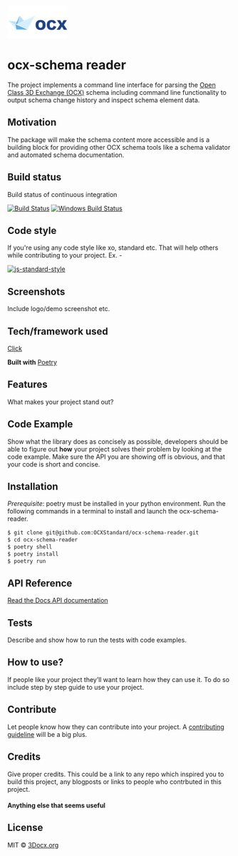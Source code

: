 
![3DOCX.org logo](./docs/source/_static/logo.png)
# ocx-schema reader
The project implements a command line interface for parsing the [Open Class 3D Exchange (OCX)](https://github.com/OCXStandard/OCX_Schema) schema including command line functionality to output schema change history and inspect schema element data.


## Motivation
The package will make the schema content more accessible and is a building block for providing other OCX schema tools like a schema validator and automated schema documentation.

## Build status
Build status of continuous integration

[![Build Status](https://travis-ci.org/akashnimare/foco.svg?branch=master)](https://travis-ci.org/akashnimare/foco)
[![Windows Build Status](https://ci.appveyor.com/api/projects/status/github/akashnimare/foco?branch=master&svg=true)](https://ci.appveyor.com/project/akashnimare/foco/branch/master)

## Code style
If you're using any code style like xo, standard etc. That will help others while contributing to your project. Ex. -

[![js-standard-style](https://img.shields.io/badge/code%20style-standard-brightgreen.svg?style=flat)](https://github.com/feross/standard)
 
## Screenshots
Include logo/demo screenshot etc.

## Tech/framework used
[Click](https://click.palletsprojects.com/en/8.1.x/)

<b>Built with</b>
[Poetry](https://python-poetry.org/)

## Features
What makes your project stand out?

## Code Example
Show what the library does as concisely as possible, developers should be able to figure out **how** your project solves their problem by looking at the code example. Make sure the API you are showing off is obvious, and that your code is short and concise.

## Installation
*Prerequisite*: poetry must be installed in your  python environment.
Run the following commands in a terminal to install and launch the ocx-schema-reader. 

```
$ git clone git@github.com:OCXStandard/ocx-schema-reader.git
$ cd ocx-schema-reader
$ poetry shell
$ poetry install
$ poetry run
```
## API Reference

[Read the Docs API documentation](https://ocx-schema-reader.readthedocs.io/en/latest/index.html)

## Tests
Describe and show how to run the tests with code examples.

## How to use?
If people like your project they’ll want to learn how they can use it. To do so include step by step guide to use your project.

## Contribute

Let people know how they can contribute into your project. A [contributing guideline](https://github.com/zulip/zulip-electron/blob/master/CONTRIBUTING.md) will be a big plus.

## Credits
Give proper credits. This could be a link to any repo which inspired you to build this project, any blogposts or links to people who contrbuted in this project. 

#### Anything else that seems useful

## License

MIT © [3Docx.org](https://3docx.org)